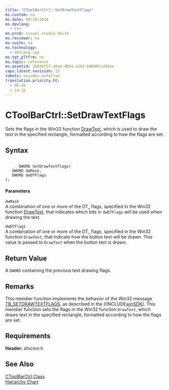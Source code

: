 ```yaml
---
title: "CToolBarCtrl::SetDrawTextFlags"
ms.custom: na
ms.date: 09/19/2016
ms.devlang: 
  - C++
ms.prod: visual-studio-dev14
ms.reviewer: na
ms.suite: na
ms.technology: 
  - devlang-cpp
ms.tgt_pltfrm: na
ms.topic: reference
ms.assetid: 2b826f57-a0a4-4054-a1b5-b8b005cd93be
caps.latest.revision: 13
robots: noindex,nofollow
translation.priority.ht: 
  - de-de
  - ja-jp
---
```

# CToolBarCtrl::SetDrawTextFlags
Sets the flags in the Win32 function [DrawText](http://msdn.microsoft.com/library/windows/desktop/dd162498), which is used to draw the text in the specified rectangle, formatted according to how the flags are set.  
  
## Syntax  
  
```  
  
      DWORD SetDrawTextFlags(  
   DWORD dwMask,  
   DWORD dwDTFlags   
);  
```  
  
#### Parameters  
 `dwMask`  
 A combination of one or more of the DT_ flags, specified in the Win32 function [DrawText](http://msdn.microsoft.com/library/windows/desktop/dd162498), that indicates which bits in `dwDTFlags` will be used when drawing the text.  
  
 `dwDTFlags`  
 A combination of one or more of the DT_ flags, specified in the Win32 function `DrawText`, that indicate how the button text will be drawn. This value is passed to `DrawText` when the button text is drawn.  
  
## Return Value  
 A `DWORD` containing the previous text drawing flags.  
  
## Remarks  
 This member function implements the behavior of the Win32 message [TB_SETDRAWTEXTFLAGS](http://msdn.microsoft.com/library/windows/desktop/bb787425), as described in the [!INCLUDE[winSDK](../vs140/includes/winSDK_md.md)]. This member function sets the flags in the Win32 function `DrawText`, which draws text in the specified rectangle, formatted according to how the flags are set.  
  
## Requirements  
 **Header:** afxcmn.h  
  
## See Also  
 [CToolBarCtrl Class](../vs140/CToolBarCtrl-Class.md)   
 [Hierarchy Chart](../vs140/Hierarchy-Chart.md)
